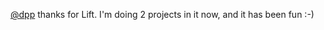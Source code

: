 <a href="http://twitter.com/dpp">@dpp</a> thanks for Lift. I'm doing 2 projects in it now, and it has been fun :-)